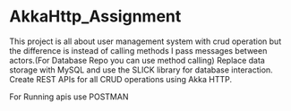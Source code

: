 # AkkaHttp_Assignment

This project is all about user management system with crud operation but the difference is instead of calling methods I pass messages between actors.(For Database Repo you can use method calling) Replace data storage with MySQL and use the SLICK library for database interaction. Create REST APIs for all CRUD operations using Akka HTTP.

For Running apis use POSTMAN
